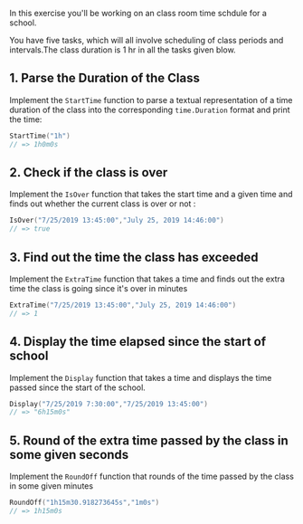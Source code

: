 In this exercise you'll be working on an class room time schdule for a school. 

You have five tasks, which will all involve scheduling of class periods and intervals.The class duration is 1 hr in all the tasks given blow.

## 1. Parse the Duration of the Class

Implement the `StartTime` function to parse a textual representation of a time duration of the class into the corresponding `time.Duration` format and print the time:

```go
StartTime("1h")
// => 1h0m0s
```

## 2. Check if the class is over

Implement the `IsOver` function that takes the start time and a given time and finds out whether the current class is over or not :

```go
IsOver("7/25/2019 13:45:00","July 25, 2019 14:46:00")
// => true
```

## 3. Find out the time the class has exceeded

Implement the `ExtraTime` function that takes a time and finds out the extra time the class is going since it's over in minutes

```go
ExtraTime("7/25/2019 13:45:00","July 25, 2019 14:46:00")
// => 1 
```

## 4. Display the time elapsed since the start of school 

Implement the `Display` function that takes a time and displays the time passed since the start of the school.

```go
Display("7/25/2019 7:30:00","7/25/2019 13:45:00")
// => "6h15m0s"
```

## 5. Round of the extra time passed by the class in some given seconds

Implement the `RoundOff` function that rounds of the time passed by the class in some given minutes

```go
RoundOff("1h15m30.918273645s","1m0s")
// => 1h15m0s
```
